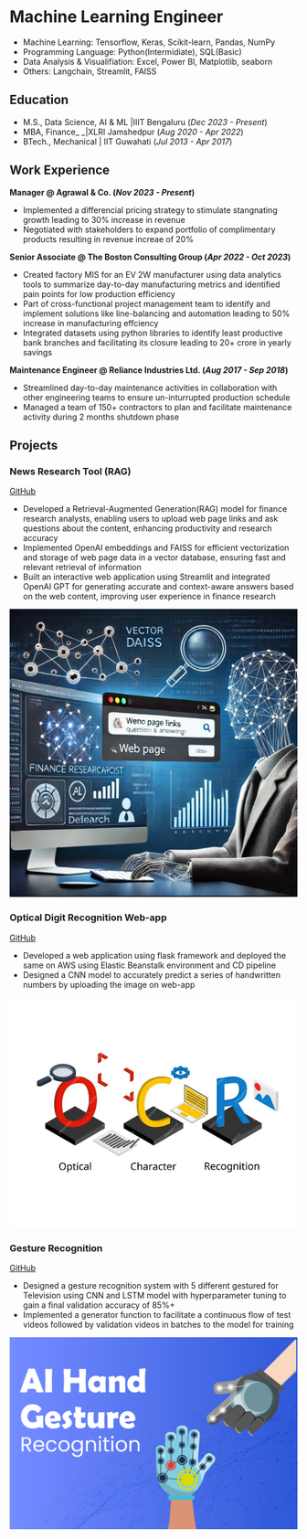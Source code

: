 # Machine Learning Engineer

- Machine Learning: Tensorflow, Keras, Scikit-learn, Pandas, NumPy
- Programming Language: Python(Intermidiate), SQL(Basic)
- Data Analysis & Visualifiation: Excel, Power BI, Matplotlib, seaborn
- Others: Langchain, Streamlit, FAISS

## Education
- M.S., Data Science, AI & ML |IIIT Bengaluru (_Dec 2023 - Present_)								       		
- MBA, Finance_              _|XLRI Jamshedpur (_Aug 2020 - Apr 2022_)	 			        		
- BTech., Mechanical      |     IIT Guwahati (_Jul 2013 - Apr 2017_)

## Work Experience
**Manager @ Agrawal & Co. (_Nov 2023 - Present_)**
- Implemented a differencial pricing strategy to stimulate stangnating growth leading to 30% increase in revenue
- Negotiated with stakeholders to expand portfolio of complimentary products resulting in revenue increae of 20%

**Senior Associate @ The Boston Consulting Group (_Apr 2022 - Oct 2023_)**
- Created factory MIS for an EV 2W manufacturer using data analytics tools to summarize day-to-day manufacturing metrics and identified pain points for low production efficiency
- Part of cross-functional project management team to identify and implement solutions like line-balancing and automation leading to 50% increase in manufacturing effciency
- Integrated datasets using python libraries to identify least productive bank branches and facilitating its closure leading to 20+ crore in yearly savings

**Maintenance Engineer @ Reliance Industries Ltd. (_Aug 2017 - Sep 2018_)**
- Streamlined day-to-day maintenance activities in collaboration with other engineering teams to ensure un-inturrupted production schedule
- Managed a team of 150+ contractors to plan and facilitate maintenance activity during 2 months shutdown phase

## Projects
### News Research Tool (RAG)
[GitHub](https://github.com/achamaria2701/News-Research-Tool)
- Developed a Retrieval-Augmented Generation(RAG) model for finance research analysts, enabling users to upload web page links and ask questions about the content, enhancing productivity and research accuracy
- Implemented OpenAI embeddings and FAISS for efficient vectorization and storage of web page data in a vector database, ensuring fast and relevant retrieval of information
- Built an interactive web application using Streamlit and integrated OpenAI GPT for generating accurate and context-aware answers based on the web content, improving user experience in finance research

![News Research](/assets/img/News_Research_Tool.jpg)

### Optical Digit Recognition Web-app
[GitHub](https://github.com/achamaria2701/digitrecognition)

- Developed a web application using flask framework and deployed the same on AWS using Elastic Beanstalk environment and CD pipeline
- Designed a CNN model to accurately predict a series of handwritten numbers by uploading the image on web-app

![News Research](/assets/img/Optical-Digit.jpg)

### Gesture Recognition
[GitHub](https://github.com/achamaria2701/digitrecognition)

- Designed a gesture recognition system with 5 different gestured for Television using CNN and LSTM model with hyperparameter tuning to gain a final validation accuracy of 85%+
- Implemented a generator function to facilitate a continuous flow of test videos followed by validation videos in batches to the model for training

![Gesture](assets/img/Gesture.jpg)
